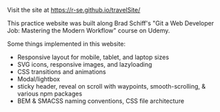Visit the site at https://r-se.github.io/travelSite/

This practice website was built along Brad Schiff's "Git a Web Developer Job: Mastering the Modern Workflow" course on Udemy.

Some things implemented in this website:
- Responsive layout for mobile, tablet, and laptop sizes
- SVG icons, responsive images, and lazyloading
- CSS transitions and animations
- Modal/lightbox
- sticky header, reveal on scroll with waypoints, smooth-scrolling, & various npm packages
- BEM & SMACSS naming conventions, CSS file architecture
